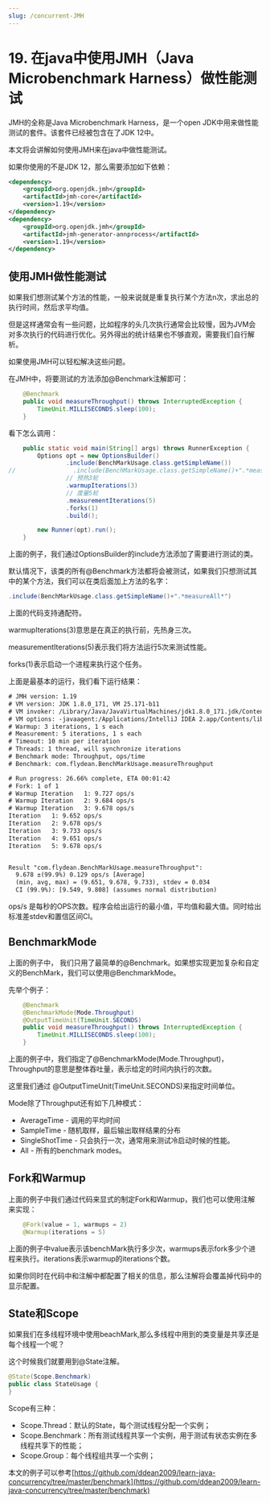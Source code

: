 ```yaml
---
slug: /concurrent-JMH
---
```


# 19. 在java中使用JMH（Java Microbenchmark Harness）做性能测试

JMH的全称是Java Microbenchmark Harness，是一个open JDK中用来做性能测试的套件。该套件已经被包含在了JDK 12中。

本文将会讲解如何使用JMH来在java中做性能测试。

如果你使用的不是JDK 12，那么需要添加如下依赖：

~~~xml
<dependency>
    <groupId>org.openjdk.jmh</groupId>
    <artifactId>jmh-core</artifactId>
    <version>1.19</version>
</dependency>
<dependency>
    <groupId>org.openjdk.jmh</groupId>
    <artifactId>jmh-generator-annprocess</artifactId>
    <version>1.19</version>
</dependency>
~~~

## 使用JMH做性能测试

如果我们想测试某个方法的性能，一般来说就是重复执行某个方法n次，求出总的执行时间，然后求平均值。

但是这样通常会有一些问题，比如程序的头几次执行通常会比较慢，因为JVM会对多次执行的代码进行优化。另外得出的统计结果也不够直观，需要我们自行解析。

如果使用JMH可以轻松解决这些问题。

在JMH中，将要测试的方法添加@Benchmark注解即可：

~~~java
    @Benchmark
    public void measureThroughput() throws InterruptedException {
        TimeUnit.MILLISECONDS.sleep(100);
    }
~~~

看下怎么调用：

~~~java
    public static void main(String[] args) throws RunnerException {
        Options opt = new OptionsBuilder()
                .include(BenchMarkUsage.class.getSimpleName())
//                .include(BenchMarkUsage.class.getSimpleName()+".*measureThroughput*")
                // 预热3轮
                .warmupIterations(3)
                // 度量5轮
                .measurementIterations(5)
                .forks(1)
                .build();

        new Runner(opt).run();
    }
~~~

上面的例子，我们通过OptionsBuilder的include方法添加了需要进行测试的类。

默认情况下，该类的所有@Benchmark方法都将会被测试，如果我们只想测试其中的某个方法，我们可以在类后面加上方法的名字：

~~~java
.include(BenchMarkUsage.class.getSimpleName()+".*measureAll*")
~~~

上面的代码支持通配符。

warmupIterations(3)意思是在真正的执行前，先热身三次。

measurementIterations(5)表示我们将方法运行5次来测试性能。

forks(1)表示启动一个进程来执行这个任务。

上面是最基本的运行，我们看下运行结果：

~~~txt
# JMH version: 1.19
# VM version: JDK 1.8.0_171, VM 25.171-b11
# VM invoker: /Library/Java/JavaVirtualMachines/jdk1.8.0_171.jdk/Contents/Home/jre/bin/java
# VM options: -javaagent:/Applications/IntelliJ IDEA 2.app/Contents/lib/idea_rt.jar=55941:/Applications/IntelliJ IDEA 2.app/Contents/bin -Dfile.encoding=UTF-8
# Warmup: 3 iterations, 1 s each
# Measurement: 5 iterations, 1 s each
# Timeout: 10 min per iteration
# Threads: 1 thread, will synchronize iterations
# Benchmark mode: Throughput, ops/time
# Benchmark: com.flydean.BenchMarkUsage.measureThroughput

# Run progress: 26.66% complete, ETA 00:01:42
# Fork: 1 of 1
# Warmup Iteration   1: 9.727 ops/s
# Warmup Iteration   2: 9.684 ops/s
# Warmup Iteration   3: 9.678 ops/s
Iteration   1: 9.652 ops/s
Iteration   2: 9.678 ops/s
Iteration   3: 9.733 ops/s
Iteration   4: 9.651 ops/s
Iteration   5: 9.678 ops/s


Result "com.flydean.BenchMarkUsage.measureThroughput":
  9.678 ±(99.9%) 0.129 ops/s [Average]
  (min, avg, max) = (9.651, 9.678, 9.733), stdev = 0.034
  CI (99.9%): [9.549, 9.808] (assumes normal distribution)
~~~

ops/s 是每秒的OPS次数。程序会给出运行的最小值，平均值和最大值。同时给出标准差stdev和置信区间CI。

## BenchmarkMode

上面的例子中， 我们只用了最简单的@Benchmark。如果想实现更加复杂和自定义的BenchMark，我们可以使用@BenchmarkMode。

先举个例子：

~~~java
    @Benchmark
    @BenchmarkMode(Mode.Throughput)
    @OutputTimeUnit(TimeUnit.SECONDS)
    public void measureThroughput() throws InterruptedException {
        TimeUnit.MILLISECONDS.sleep(100);
    }
~~~

上面的例子中，我们指定了@BenchmarkMode(Mode.Throughput)，Throughput的意思是整体吞吐量，表示给定的时间内执行的次数。

这里我们通过 @OutputTimeUnit(TimeUnit.SECONDS)来指定时间单位。

Mode除了Throughput还有如下几种模式：

* AverageTime - 调用的平均时间
* SampleTime - 随机取样，最后输出取样结果的分布
* SingleShotTime - 只会执行一次，通常用来测试冷启动时候的性能。
* All - 所有的benchmark modes。

## Fork和Warmup

上面的例子中我们通过代码来显式的制定Fork和Warmup，我们也可以使用注解来实现：

~~~java
    @Fork(value = 1, warmups = 2)
    @Warmup(iterations = 5)
~~~

上面的例子中value表示该benchMark执行多少次，warmups表示fork多少个进程来执行。iterations表示warmup的iterations个数。

如果你同时在代码中和注解中都配置了相关的信息，那么注解将会覆盖掉代码中的显示配置。

## State和Scope

如果我们在多线程环境中使用beachMark,那么多线程中用到的类变量是共享还是每个线程一个呢？ 

这个时候我们就要用到@State注解。

~~~java
@State(Scope.Benchmark)
public class StateUsage {
}
~~~

Scope有三种：

* Scope.Thread：默认的State，每个测试线程分配一个实例；
* Scope.Benchmark：所有测试线程共享一个实例，用于测试有状态实例在多线程共享下的性能；
* Scope.Group：每个线程组共享一个实例；

本文的例子可以参考[https://github.com/ddean2009/learn-java-concurrency/tree/master/benchmark](https://github.com/ddean2009/learn-java-concurrency/tree/master/benchmark)











